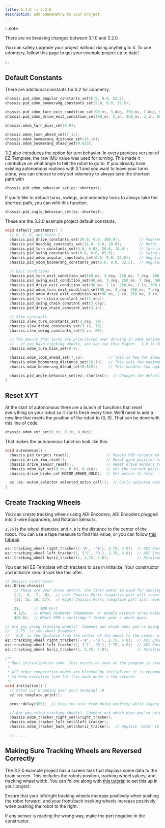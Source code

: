 ```yaml
---
title: 3.1.0 -> 3.2.0
description: add odemametry to your project 
---
```


:::note

There are no breaking changes between 3.1.0 and 3.2.0.  

You can safely upgrade your project without doing anything to it.  To use odometry, follow this page to get your example project up to date!

:::


## Default Constants
There are additional constants for 3.2 for odometry.  
```cpp
chassis.pid_odom_angular_constants_set(6.5, 0.0, 52.5);
chassis.pid_odom_boomerang_constants_set(5.8, 0.0, 32.5);

chassis.pid_odom_turn_exit_condition_set(90_ms, 3_deg, 250_ms, 7_deg, 500_ms, 750_ms);
chassis.pid_odom_drive_exit_condition_set(90_ms, 1_in, 250_ms, 3_in, 500_ms, 750_ms);

chassis.odom_turn_bias_set(0.9);

chassis.odom_look_ahead_set(7_in);
chassis.odom_boomerang_distance_set(16_in);
chassis.odom_boomerang_dlead_set(0.625);
```

3.2 also introduces the option for turn behavior.  In every previous version of EZ-Template, the raw IMU value was used for turning.  This made it unintuitive on what angle to tell the robot to go to.  If you already have existing autonomous routines with 3.1 and you want to leave your turns alone, you can choose to only set odometry to always take the shortest path with
```cpp
chassis.pid_odom_behavior_set(ez::shortest);
```

If you'd like to default turns, swings, and odometry turns to always take the shortest path, you can with this function. 
```cpp
chassis.pid_angle_behavior_set(ez::shortest);
```

These are the 3.2.0 example project default constants.  
```cpp
void default_constants() {
  // P, I, D, and Start I
  chassis.pid_drive_constants_set(20.0, 0.0, 100.0);         // Fwd/rev constants, used for odom and non odom motions
  chassis.pid_heading_constants_set(11.0, 0.0, 20.0);        // Holds the robot straight while going forward without odom
  chassis.pid_turn_constants_set(3.0, 0.05, 20.0, 15.0);     // Turn in place constants
  chassis.pid_swing_constants_set(6.0, 0.0, 65.0);           // Swing constants
  chassis.pid_odom_angular_constants_set(6.5, 0.0, 52.5);    // Angular control for odom motions
  chassis.pid_odom_boomerang_constants_set(5.8, 0.0, 32.5);  // Angular control for boomerang motions

  // Exit conditions
  chassis.pid_turn_exit_condition_set(90_ms, 3_deg, 250_ms, 7_deg, 500_ms, 500_ms);
  chassis.pid_swing_exit_condition_set(90_ms, 3_deg, 250_ms, 7_deg, 500_ms, 500_ms);
  chassis.pid_drive_exit_condition_set(90_ms, 1_in, 250_ms, 3_in, 500_ms, 500_ms);
  chassis.pid_odom_turn_exit_condition_set(90_ms, 3_deg, 250_ms, 7_deg, 500_ms, 750_ms);
  chassis.pid_odom_drive_exit_condition_set(90_ms, 1_in, 250_ms, 3_in, 500_ms, 750_ms);
  chassis.pid_turn_chain_constant_set(3_deg);
  chassis.pid_swing_chain_constant_set(5_deg);
  chassis.pid_drive_chain_constant_set(3_in);

  // Slew constants
  chassis.slew_turn_constants_set(3_deg, 70);
  chassis.slew_drive_constants_set(3_in, 70);
  chassis.slew_swing_constants_set(3_in, 80);

  // The amount that turns are prioritized over driving in odom motions
  // - if you have tracking wheels, you can run this higher.  1.0 is the max
  chassis.odom_turn_bias_set(0.9);

  chassis.odom_look_ahead_set(7_in);           // This is how far ahead in the path the robot looks at
  chassis.odom_boomerang_distance_set(16_in);  // This sets the maximum distance away from target that the carrot point can be
  chassis.odom_boomerang_dlead_set(0.625);     // This handles how aggressive the end of boomerang motions are

  chassis.pid_angle_behavior_set(ez::shortest);  // Changes the default behavior for turning, this defaults it to the shortest path there
}
```


## Reset XYT
At the start of autonomous there are a bunch of functions that reset everything on your robot so it starts fresh every time.  We'll need to add a new line that resets the position of the robot to (0, 0).  That can be done with this line of code.  
```cpp
chassis.odom_xyt_set(0_in, 0_in, 0_deg);
```

That makes the autonomous function look like this.
```cpp
void autonomous() {
  chassis.pid_targets_reset();                // Resets PID targets to 0
  chassis.drive_imu_reset();                  // Reset gyro position to 0
  chassis.drive_sensor_reset();               // Reset drive sensors to 0
  chassis.odom_xyt_set(0_in, 0_in, 0_deg);    // Set the current position, you can start at a specific position with this
  chassis.drive_brake_set(MOTOR_BRAKE_HOLD);  // Set motors to hold.  This helps autonomous consistency

  ez::as::auton_selector.selected_auton_call();  // Calls selected auton from autonomous selector
}
```


## Create Tracking Wheels
You can create tracking wheels using ADI Encoders, ADI Encoders plugged into 3-wire Expanders, and Rotation Sensors.

`2.75`  is the wheel diameter, and `4.0` is the distance to the center of the robot.  You can use a tape measure to find this value, or you can follow [this tutorial](/tutorials/tuning_tracking_wheel_width).
```cpp
ez::tracking_wheel right_tracker({-'A', -'B'}, 2.75, 4.0);  // ADI Encoders
ez::tracking_wheel left_tracker(1, {'C', 'D'}, 2.75, 4.0);  // ADI Encoders plugged into a Smart port
ez::tracking_wheel horiz_tracker(1, 2.75, 4.0);             // Rotation sensors
```

You can tell EZ-Template which trackers to use in initialize.  Your constructor and initialize should look like this after.  
```cpp
// Chassis constructor
ez::Drive chassis(
    // These are your drive motors, the first motor is used for sensing!
    {-5, -6, -7, -8},  // Left Chassis Ports (negative port will reverse it!)
    {11, 15, 16, 17},  // Right Chassis Ports (negative port will reverse it!)

    21,      // IMU Port
    4.125,   // Wheel Diameter (Remember, 4" wheels without screw holes are actually 4.125!)
    420.0);  // Wheel RPM = cartridge * (motor gear / wheel gear)

// Are you using tracking wheels?  Comment out which ones you're using here!
//  `2.75` is the wheel diameter
//  `4.0` is the distance from the center of the wheel to the center of the robot
ez::tracking_wheel right_tracker({-'A', -'B'}, 2.75, 4.0);  // ADI Encoders
ez::tracking_wheel left_tracker(1, {'C', 'D'}, 2.75, 4.0);  // ADI Encoders plugged into a Smart port
ez::tracking_wheel horiz_tracker(1, 2.75, 4.0);             // Rotation sensors

/**
 * Runs initialization code. This occurs as soon as the program is started.
 *
 * All other competition modes are blocked by initialize; it is recommended
 * to keep execution time for this mode under a few seconds.
 */
void initialize() {
  // Print our branding over your terminal :D
  ez::ez_template_print();

  pros::delay(500);  // Stop the user from doing anything while legacy ports configure

  // Are you using tracking wheels?  Comment out which ones you're using here!
  chassis.odom_tracker_right_set(&right_tracker);
  chassis.odom_tracker_left_set(&left_tracker);
  chassis.odom_tracker_back_set(&horiz_tracker);  // Replace `back` to `front` if your tracker is in the front!

  // . . .
```

## Making Sure Tracking Wheels are Reversed Correctly
The 3.2.0 example project has a screen task that displays some data to the brain screen.  This includes the robots position, tracking wheel values, and tracking wheel width.  You can follow along with [this tutorial](tutorials/blank_pages) to set this up in your project.  

Ensure that your left/right tracking wheels increase positively when pushing the robot forward, and your front/back tracking wheels increase positively when pushing the robot to the right.  

If any sensor is reading the wrong way, make the port negative in the constructor. 